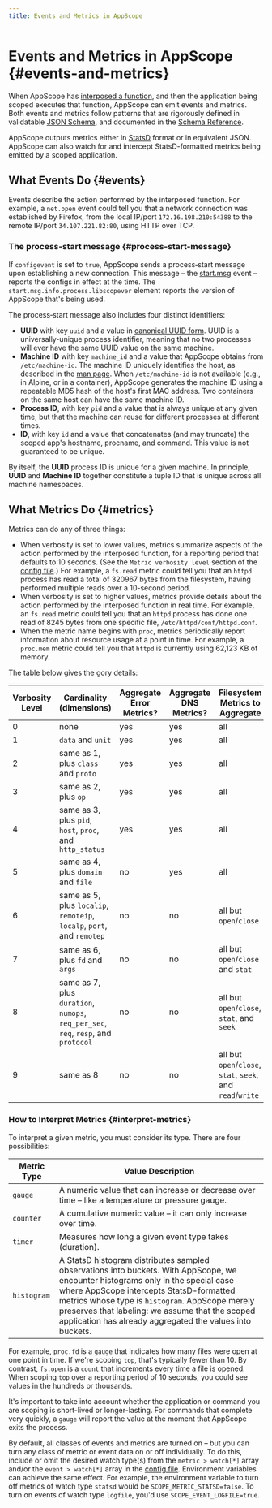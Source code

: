 ```yaml
---
title: Events and Metrics in AppScope
---
```


# Events and Metrics in AppScope {#events-and-metrics}

When AppScope has [interposed a function](/docs/how-works), and then the application being scoped executes that function, AppScope can emit events and metrics. Both events and metrics follow patterns that are rigorously defined in validatable [JSON Schema](https://json-schema.org/), and documented in the [Schema Reference](/docs/schema-reference).

AppScope outputs metrics either in [StatsD](https://github.com/statsd/statsd) format or in equivalent JSON. AppScope can also watch for and intercept StatsD-formatted metrics being emitted by a scoped application.

## What Events Do {#events}

Events describe the action performed by the interposed function. For example, a `net.open` event could tell you that a network connection was established by Firefox, from the local IP/port `172.16.198.210:54388` to the remote IP/port `34.107.221.82:80`, using HTTP over TCP.

### The process‑start message {#process-start-message}

If `configevent` is set to `true`, AppScope sends a process‑start message upon establishing a new connection. This message – the [start.msg](schema-reference#eventstartmsg) event – reports the configs in effect at the time. The `start.msg.info.process.libscopever` element reports the version of AppScope that's being used.

The process‑start message also includes four distinct identifiers:
  - **UUID** with key `uuid` and a value in [canonical UUID form](https://en.wikipedia.org/wiki/Universally_unique_identifier). UUID is a universally-unique process identifier, meaning that no two processes will ever have the same UUID value on the same machine.
  - **Machine ID** with key `machine_id` and a value that AppScope obtains from `/etc/machine-id`. The machine ID uniquely identifies the host, as described in the [man page](https://man7.org/linux/man-pages/man5/machine-id.5.html). When `/etc/machine-id` is not available (e.g., in Alpine, or in a container), AppScope generates the machine ID using a repeatable MD5 hash of the host's first MAC address. Two containers on the same host can have the same machine ID.
  - **Process ID**, with key `pid` and a value that is always unique at any given time, but that the machine can reuse for different processes at different times.
  - **ID**, with key `id` and a value that concatenates (and may truncate) the scoped app's hostname, procname, and command. This value is not guaranteed to be unique.

By itself, the **UUID** process ID is unique for a given machine. In principle, **UUID** and **Machine ID** together constitute a tuple ID that is unique across all machine namespaces.

## What Metrics Do {#metrics}

Metrics can do any of three things:
* When verbosity is set to lower values, metrics summarize aspects of the action performed by the interposed function, for a reporting period that defaults to 10 seconds. (See the `Metric verbosity level` section of the [config file](/docs/config-file).) For example, a `fs.read` metric could tell you that an `httpd` process has read a total of 320967 bytes from the filesystem, having performed multiple reads over a 10-second period.
* When verbosity is set to higher values, metrics provide details about the action performed by the interposed function in real time. For example, an `fs.read` metric could tell you that an `httpd` process has done one read of 8245 bytes from one specific file, `/etc/httpd/conf/httpd.conf`.
* When the metric name begins with `proc`, metrics periodically report information about resource usage at a point in time. For example, a `proc.mem` metric could tell you that `httpd` is currently using 62,123 KB of memory.

The table below gives the gory details:

| Verbosity Level | Cardinality (dimensions) | Aggregate Error Metrics? | Aggregate DNS Metrics? | Filesystem Metrics to Aggregate | Network Metrics to Aggregate |
|-----|-----|-----|-----|-----|-----|
| 0 | none | yes | yes | all | all |
| 1 | `data` and `unit` | yes | yes | all | all |
| 2 | same as 1, plus `class` and `proto` | yes | yes | all | all |
| 3 | same as 2, plus `op` | yes | yes | all | all |
| 4 | same as 3, plus `pid`, `host`, `proc`, and `http_status` | yes | yes | all | all |
| 5 | same as 4, plus `domain` and `file` | no | yes | all | all |
| 6 | same as 5, plus `localip`, `remoteip`, `localp`, `port`, and `remotep` | no | no | all but `open`/`close` | all |
| 7 | same as 6, plus `fd` and `args` | no | no | all but `open`/`close` and `stat` | all but `connect` |
| 8 | same as 7, plus `duration`, `numops`, `req_per_sec`, `req`, `resp`, and `protocol` | no | no | all but `open`/`close`, `stat`, and `seek` | same as 7 |
| 9 | same as 8 | no | no | all but `open`/`close`, `stat`, `seek`, and `read`/`write` | all but `connect` and `send`/`recv` |
  
### How to Interpret Metrics {#interpret-metrics}

To interpret a given metric, you must consider its type. There are four possibilities:  

| Metric Type | Value Description |
|-------------|-------------------|
| `gauge` | A numeric value that can increase or decrease over time – like a temperature or pressure gauge. |
| `counter` | A cumulative numeric value – it can only increase over time. |
| `timer` | Measures how long a given event type takes (duration). |
| `histogram` | A StatsD histogram distributes sampled observations into buckets. With AppScope, we encounter histograms only in the special case where AppScope intercepts StatsD-formatted metrics whose type is `histogram`. AppScope merely preserves that labeling: we assume that the scoped application has already aggregated the values into buckets. |

For example, `proc.fd` is a `gauge` that indicates how many files were open at one point in time. If we're scoping `top`, that's typically fewer than 10. By contrast, `fs.open` is a `count` that increments every time a file is opened. When scoping `top` over a reporting period of 10 seconds, you could see values in the hundreds or thousands.

It's important to take into account whether the application or command you are scoping is short-lived or longer-lasting. For commands that complete very quickly, a `gauge` will report the value at the moment that AppScope exits the process.

By default, all classes of events and metrics are turned on – but you can turn any class of metric or event data on or off individually. To do this, include or omit the desired watch type(s) from the `metric > watch[*]` array and/or the `event > watch[*]` array in the [config file](/docs/config-file). Environment variables can achieve the same effect. For example, the environment variable to turn off metrics of watch type `statsd` would be `SCOPE_METRIC_STATSD=false`. To turn on events of watch type `logfile`, you'd use `SCOPE_EVENT_LOGFILE=true`.
